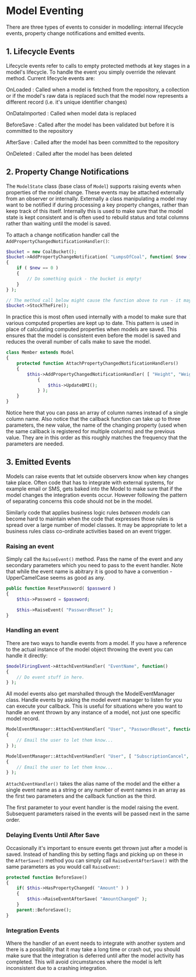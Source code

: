 Model Eventing
===

There are three types of events to consider in modelling: internal lifecycle events, property change notifications
and emitted events.

## 1. Lifecycle Events

Lifecycle events refer to calls to empty protected methods at key stages in a model's lifecycle. To handle the event
you simply override the relevant method. Current lifecycle events are:

OnLoaded
:   Called when a model is fetched from the repository, a collection or if the model's raw data is replaced
such that the model now represents a different record (i.e. it's unique identifier changes)

OnDataImported
:   Called when model data is replaced

BeforeSave
:   Called after the model has been validated but before it is committed to the repository

AfterSave
:   Called after the model has been committed to the repository

OnDeleted
:   Called after the model has been deleted

## 2. Property Change Notifications

The `ModelState` class (base class of `Model`) supports raising events when properties of the model change. These events
may be attached externally from an observer or internally. Externally a class manipulating a model may want to be
notified if during processing a key property changes, rather than keep track of this itself. Internally this is used
to make sure that the model state is kept consistent and is often used to rebuild status and total columns rather
than waiting until the model is saved.

To attach a change notification handler call the `AddPropertyChangedNotificationHandler()`:

``` php
$bucket = new CoalBucket();
$bucket->AddPropertyChangeNotification( "LumpsOfCoal", function( $new )
{
    if ( $new == 0 )
    {
        // Do something quick - the bucket is empty!
    }
} );

// The method call below might cause the function above to run - it may not. It depends on what `LumpsOfCoal` drops to.
$bucket->StockTheFire();
```

In practice this is most often used internally with a model to make sure that various computed properties are kept up to
date. This pattern is used in place of calculating computed properties when models are saved. This ensures that
the model is consistent even before the model is saved and reduces the overall number of calls make to save the model.

``` php
class Member extends Model
{
	protected function AttachPropertyChangedNotificationHandlers()
	{
        $this->AddPropertyChangedNotificationHandler( [ "Height", "Weight" ], function( $new, $propertyName, $old )
            {
                $this->UpdateBMI();
            } );
	}
}
```

Notice here that you can pass an array of column names instead of a single column name. Also notice that the
callback function can take up to three parameters, the new value, the name of the changing property
(used when the same callback is registered for multiple columns) and the previous value. They are in this order
as this roughly matches the frequency that the parameters are needed.

## 3. Emitted Events

Models can raise events that let outside observers know when key changes take place. Often code that
has to integrate with external systems, for example email or SMS, gets baked into the Model to make
sure that if the model changes the integration events occur. However following the pattern of separating
concerns this code should not be in the model.

Similarly code that applies business logic rules *between models* can become hard to maintain when the code that
expresses those rules is spread over a large number of model classes. It may be appropriate to let a business rules
class co-ordinate activities based on an event trigger.

### Raising an event

Simply call the `RaiseEvent()` method. Pass the name of the event and any secondary parameters which
you need to pass to the event handler. Note that while the event name is abitrary it is good to have a
convention - UpperCamelCase seems as good as any.

``` php
public function ResetPassword( $password )
{
    $this->Password = $password;

    $this->RaiseEvent( "PasswordReset" );
}
```

### Handling an event

There are two ways to handle events from a model. If you have a reference to the actual instance of
the model object throwing the event you can handle it directly:

``` php
$modelFiringEvent->AttachEventHandler( "EventName", function()
{
	// Do event stuff in here.
} );
```

All model events also get marshalled through the ModelEventManager class. Handle events by asking
the model event manager to listen for you can execute your callback. This is useful for situations
where you want to handle an event thrown by any instance of a model, not just one specific model
record.

``` php
ModelEventManager::AttachEventHandler( "User", "PasswordReset", function( $model )
{
    // Email the user to let them know...
} );

ModelEventManager::AttachEventHandler( "User", [ "SubscriptionCancel", "SubscriptionTypeChange" ], function( $model )
{
    // Email the user to let them know...
} );
```

`AttachEventHandler()` takes the alias name of the model and the either a single event name as a string or any number of
 event names in an array as the first two parameters and the callback function as the third. 

The first parameter to your event handler is the model raising the event. Subsequent parameters
raised in the events
will be passed next in the same order.

### Delaying Events Until After Save

Occasionally it's important to ensure events get thrown just after a model is saved. Instead of handling this by
setting flags and picking up on these in the `AfterSave()` method you can simply call `RaiseEventAfterSave()` with
the same parameters as you would call `RaiseEvent`:

``` php
protected function BeforeSave()
{
    if( $this->HasPropertyChanged( "Amount" ) )
    {
        $this->RaiseEventAfterSave( "AmountChanged" );
    }
    parent::BeforeSave();
}
```

### Integration Events

Where the handler of an event needs to integrate with another system and there is a possibility that
it may take a long time or crash out, you should make sure that the integration is deferred until
after the model activity has completed. This will avoid circumstances where the model is left
inconsistent due to a crashing integration.